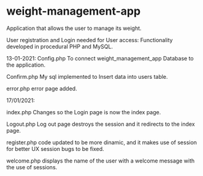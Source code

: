 # weight-management-app
Application that allows the user to manage its weight.

User registration and Login needed for User access:
Functionality developed in procedural PHP and MySQL.

13-01-2021:
Config.php
To connect weight_management_app Database to the application.

Confirm.php
My sql implemented to Insert data into users table.

error.php
error page added.

17/01/2021:

index.php
Changes so the Login page is now the index page.

Logout.php
Log out page destroys the session and it redirects to the index page.

register.php
code updated to be more dinamic, and it makes use of session for better UX
session bugs to be fixed.

welcome.php
displays the name of the user with a welcome message with the use of sessions.

